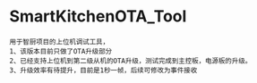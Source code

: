 # SmartKitchenOTA_Tool
```
用于智厨项目的上位机调试工具，
1、该版本目前只做了OTA升级部分
2、已经支持上位机到第二级从机的OTA升级，测试完成到主控板，电源板的升级。
3、升级效率有待提升，目前是1秒一帧，后续可修改为事件接收
```